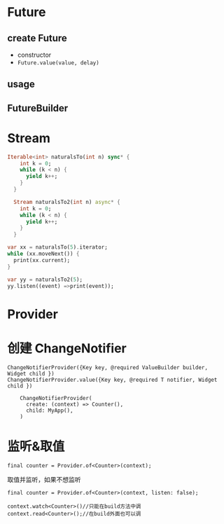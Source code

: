 # Future

## create Future

- constructor
- `Future.value(value, delay)`

## usage

## FutureBuilder





# Stream

```dart
Iterable<int> naturalsTo(int n) sync* {
    int k = 0;
    while (k < n) {
      yield k++;
    }
  }

  Stream naturalsTo2(int n) async* {
    int k = 0;
    while (k < n) {
      yield k++;
    }
  }

var xx = naturalsTo(5).iterator;
while (xx.moveNext()) {
  print(xx.current);
}

var yy = naturalsTo2(5);
yy.listen((event) =>print(event));
```





# Provider

# 创建 ChangeNotifier

```da
ChangeNotifierProvider({Key key, @required ValueBuilder builder, Widget child })
ChangeNotifierProvider.value({Key key, @required T notifier, Widget child })

    ChangeNotifierProvider(
      create: (context) => Counter(),
      child: MyApp(),
    )
```

# 监听&取值

`final counter = Provider.of<Counter>(context);`

取值并监听，如果不想监听

 `final counter = Provider.of<Counter>(context, listen: false);`



```
context.watch<Counter>()//只能在build方法中调
context.read<Counter>();//在build外面也可以调
```